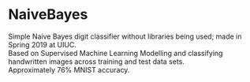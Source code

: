 # NaiveBayes
Simple Naive Bayes digit classifier without libraries being used; made in Spring 2019 at UIUC.  \
Based on Supervised Machine Learning Modelling and classifying handwritten images across training and test data sets. \
Approximately 76% MNIST accuracy. 


